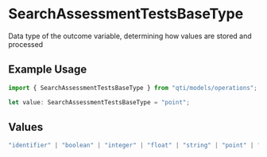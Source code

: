 # SearchAssessmentTestsBaseType

Data type of the outcome variable, determining how values are stored and processed

## Example Usage

```typescript
import { SearchAssessmentTestsBaseType } from "qti/models/operations";

let value: SearchAssessmentTestsBaseType = "point";
```

## Values

```typescript
"identifier" | "boolean" | "integer" | "float" | "string" | "point" | "pair" | "directedPair" | "duration" | "file" | "uri"
```